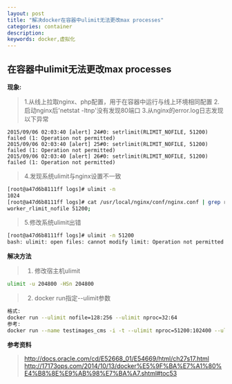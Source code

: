 ```yaml
---
layout: post
title: "解决docker在容器中ulimit无法更改max processes"
categories: container
description: 
keywords: docker,虚拟化
---
```



## 在容器中ulimit无法更改max processes

**现象:**
> 1.从线上拉取nginx、php配置，用于在容器中运行与线上环境相同配置
> 2.启动nginx后'netstat -ltnp'没有发现80端口
> 3.从nginx的error.log日志发现以下异常

```
2015/09/06 02:03:40 [alert] 24#0: setrlimit(RLIMIT_NOFILE, 51200) failed (1: Operation not permitted)
2015/09/06 02:03:40 [alert] 25#0: setrlimit(RLIMIT_NOFILE, 51200) failed (1: Operation not permitted)
2015/09/06 02:03:40 [alert] 26#0: setrlimit(RLIMIT_NOFILE, 51200) failed (1: Operation not permitted)
```

> 4.发现系统ulimit与nginx设置不一致

```bash
[root@a47d6b8111ff logs]# ulimit -n
1024
[root@a47d6b8111ff logs]# cat /usr/local/nginx/conf/nginx.conf | grep rlimit
worker_rlimit_nofile 51200;
```

> 5.修改系统ulimit出错
```bash
[root@a47d6b8111ff logs]# ulimit -n 51200
bash: ulimit: open files: cannot modify limit: Operation not permitted
```

**解决方法**
> 1. 修改宿主机ulimit

```bash
ulimit -u 204800 -HSn 204800
```

> 2. docker run指定--ulimit参数

```bash
格式:
docker run --ulimit nofile=128:256 --ulimit nproc=32:64
参考:
docker run --name testimages_cms -i -t --ulimit nproc=51200:102400 --ulimit nofile=51200:102400 -p 8910:80 -v /data/www/dedecms_hiapk_com/:/data/wwwroot/  172.17.163.105:8500/online/cms.hiapk.com
```


**参考资料**
>http://docs.oracle.com/cd/E52668_01/E54669/html/ch27s17.html
>http://17173ops.com/2014/10/13/docker%E5%9F%BA%E7%A1%80%E4%B8%8E%E9%AB%98%E7%BA%A7.shtml#toc53


